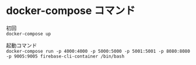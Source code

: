 # docker-compose コマンド

初回  
`docker-compose up`

起動コマンド  
`docker-compose run -p 4000:4000 -p 5000:5000 -p 5001:5001 -p 8080:8080 -p 9005:9005 firebase-cli-container /bin/bash`
